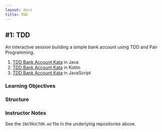 ```yaml
---
layout: docs
title: TDD
---
```


## #1: TDD

An interactive session building a simple bank account using TDD and Pair Programming.

1. [TDD Bank Account Kata](https://github.com/xp-dojo/bank-account-java) in Java
1. [TDD Bank Account Kata]() in Kotlin
1. [TDD Bank Account Kata]() in JavaScript


### Learning Objectives

### Structure 

### Instructor Notes

See the `INSTRUCTOR.md` file in the underlying repositories above.